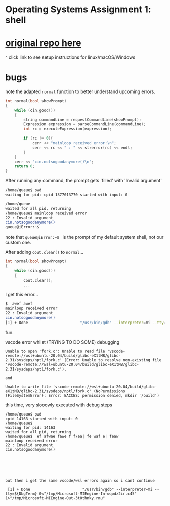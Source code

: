# Operating Systems Assignment 1: shell

# [original repo here ](https://gitlab.science.ru.nl/OperatingSystems/assignment1.git)
^ click link to see setup instructions for linux/macOS/Windows

# bugs
note the adapted `normal` function to better understand upcoming errors.
```cpp
int normal(bool showPrompt)
{
	while (cin.good())
	{	
		string commandLine = requestCommandLine(showPrompt);
		Expression expression = parseCommandLine(commandLine);
		int rc = executeExpression(expression);

		if (rc != 0){
			cerr << "mainloop received error:\n";
			cerr << rc << " : " << strerror(rc) << endl;
		}
	}
	cerr << "cin.notsogoodanymore()\n";
	return 0;
}
```

After running any command, the prompt gets 'filled' with 'Invalid argument'
```bash
/home/queue$ pwd
waiting for pid: cpid 1377013770 started with input: 0

/home/queue
waited for all pid, returning
/home/queue$ mainloop received error
22 : Invalid argument
cin.notsogoodanymore()
queue@iError:~$ 
```
note that `queue@iError:~$ ` is the prompt of my default system shell, not our custom one.


After adding `cout.clear()` to `normal`...
```cpp
int normal(bool showPrompt)
{
	while (cin.good())
	{	
		cout.clear();
        ...
```

I get this error...
```bash
$  awef awef
mainloop received error
22 : Invalid argument
cin.notsogoodanymore()
[1] + Done                       "/usr/bin/gdb" --interpreter=mi --tty=${DbgTerm} 0<"/tmp/Microsoft-MIEngine-In-lm02nazq.4du" 1>"/tmp/Microsoft-MIEngine-Out-bgaxwo1i.wzy"
```
fun.

vscode error whilst (TRYING TO DO SOME) debugging
```
Unable to open 'fork.c': Unable to read file 'vscode-remote://wsl+ubuntu-20.04/build/glibc-eX1tMB/glibc-2.31/sysdeps/nptl/fork.c' (Error: Unable to resolve non-existing file 'vscode-remote://wsl+ubuntu-20.04/build/glibc-eX1tMB/glibc-2.31/sysdeps/nptl/fork.c').

and 

Unable to write file 'vscode-remote://wsl+ubuntu-20.04/build/glibc-eX1tMB/glibc-2.31/sysdeps/nptl/fork.c' (NoPermissions (FileSystemError): Error: EACCES: permission denied, mkdir '/build')

```

this time, very slooowly executed with debug steps
```
/home/queue$ pwd
cpid 14163 started with input: 0
/home/queue$ 
waiting for pid: 14163
waited for all pid, returning
/home/queue$  ef afwae fawe f f\ea| fe waf e| feaw 
mainloop received error
22 : Invalid argument
cin.notsogoodanymore()






but then i get the same vscode/wsl errors again so i cant continue

 [1] + Done                       "/usr/bin/gdb" --interpreter=mi --tty=${DbgTerm} 0<"/tmp/Microsoft-MIEngine-In-wqodz2ir.c45" 1>"/tmp/Microsoft-MIEngine-Out-3t0thnky.rmu"
```
